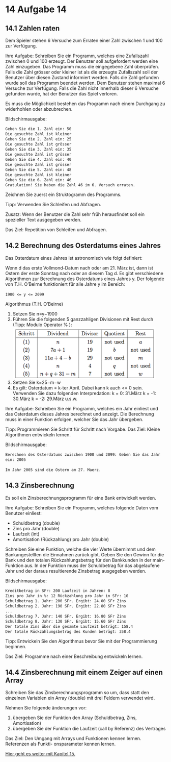# 14 Aufgabe 14
## 14.1 Zahlen raten

Dem Spieler stehen 6 Versuche zum Erraten einer Zahl zwischen 1 und 100 zur Verfügung.

Ihre Aufgabe: Schreiben Sie ein Programm, welches eine Zufallszahl zwischen 0 und 100 erzeugt.
Der Benutzer soll aufgefordert werden eine Zahl einzugeben. Das Programm muss die eingegebene Zahl
überprüfen. Falls die Zahl grösser oder kleiner ist als die erzeugte Zufallszahl soll der Benutzer über diesen
Zustand informiert werden. Falls die Zahl gefunden wurde soll das Programm beendet werden. Dem Benutzer stehen
maximal 6 Versuche zur Verfügung. Falls die Zahl nicht innerhalb dieser 6 Versuche gefunden wurde, hat der Benutzer
das Spiel verloren.

Es muss die Möglichkeit bestehen das Programm nach einem Durchgang zu widerhohlen oder abzubrechen.

Bildschirmausgabe:
```
Geben Sie die 1. Zahl ein: 50
Die gesuchte Zahl ist kleiner
Geben Sie die 2. Zahl ein: 25
Die gesuchte Zahl ist grösser
Geben Sie die 3. Zahl ein: 35
Die gesuchte Zahl ist grösser
Geben Sie die 4. Zahl ein: 40
Die gesuchte Zahl ist grösser
Geben Sie die 5. Zahl ein: 48
Die gesuchte Zahl ist kleiner
Geben Sie die 6. Zahl ein: 46
Gratulation! Sie haben die Zahl 46 im 6. Versuch erraten.
```

Zeichnen Sie zuerst ein Struktogramm des Programms.

Tipp: Verwenden Sie Schleifen und Abfragen.

Zusatz: Wenn der Benutzer die Zahl sehr früh herausfindet soll ein spezieller Text ausgegeben werden.

Das Ziel: Repetition von Schleifen und Abfragen.

## 14.2 Berechnung des Osterdatums eines Jahres
Das Osterdatum eines Jahres ist astronomisch wie folgt definiert:

Wenn d das erste Vollmond-Datum nach oder am 21. März ist, dann ist Ostern der erste Sonntag nach oder an diesem Tag d.
Es gibt verschiedene Algorithmen zur Berechnung des Osterdatums eines Jahres y. Der folgende von T.H.
O’Beirne funktioniert für alle Jahre y im Bereich:

`1900 <= y <= 2099`

Algorithmus (T.H. O’Beirne)

1. Setzen Sie n=y−1900
2. Führen Sie die folgenden 5 ganzzahligen Divisionen mit Rest durch (Tipp: Modulo Operator % ):
![](bild.png)
3. Setzen Sie k=25−m−w
4. Es gilt: Osterdatum = k-ter April. Dabei kann k auch <= 0 sein. Verwenden Sie dazu folgenden Interpredation:
k = 0: 31.März
k = -1: 30.März
k = -2: 29.März
u.s.w.


Ihre Aufgabe: Schreiben Sie ein Programm, welches ein Jahr einliest und das Osterdatum dieses Jahres berechnet und
anzeigt. Die Berechnung muss in einer Funktion erfolgen, welcher Sie das Jahr übergeben.

Tipp: Programmieren Sie Schritt für Schritt nach Vorgabe. Das Ziel: Kleine Algorithmen entwickeln lernen.

Bildschirmausgabe:
```
Berechnen des Osterdatums zwischen 1900 und 2099: Geben Sie das Jahr ein: 2005

Im Jahr 2005 sind die Ostern am 27. Maerz.
```

## 14.3 Zinsberechnung
Es soll ein Zinsberechnungsprogramm für eine Bank entwickelt werden.

Ihre Aufgabe: Schreiben Sie ein Programm, welches folgende Daten vom Benutzer einliest:

* Schuldbetrag (double)
* Zins pro Jahr (double)
* Laufzeit (int)
* Amortisation (Rückzahlung) pro Jahr (double)

Schreiben Sie eine Funktion, welche die vier Werte übernimmt und dem Bankangestellten die Einnahmen zurück gibt.
Geben Sie den Gewinn für die Bank und den totalen Rückzahlungsbetrag für den Bankkunden in der main-Funktion aus.
In der Funktion muss der Schuldbetrag für das abgelaufene Jahr und der daraus resultierende Zinsbetrag ausgegeben werden.

Bildschirmausgabe:
```
Kreditbetrag in SFr: 200 Laufzeit in Jahren: 8
Zins pro Jahr in %: 12 Rückzahlung pro Jahr in SFr: 10
Schuldbetrag 1. Jahr: 200 SFr. Ergibt: 24.00 SFr Zins
Schuldbetrag 2. Jahr: 190 SFr. Ergibt: 22.80 SFr Zins
...
Schuldbetrag 7. Jahr: 140 SFr. Ergibt: 16.80 SFr Zins
Schuldbetrag 8. Jahr: 130 SFr. Ergibt: 15.60 SFr Zins
Der totale Zins über die gesamte Laufzeit beträgt: 158.4
Der totale Rückzahlungsbetrag des Kunden beträgt: 358.4
```
Tipp: Entwickeln Sie den Algorithmus bevor Sie mit der Programmierung beginnen.

Das Ziel: Programme nach einer Beschreibung entwickeln lernen.

## 14.4 Zinsberechnung mit einem Zeiger auf einen Array
Schreiben Sie das Zinsberechnungsprogramm so um, dass statt den einzelnen Variablen ein Array (double) mit drei
Feldern verwendet wird.

Nehmen Sie folgende änderungen vor:
1. übergeben Sie der Funktion den Array (Schuldbetrag, Zins, Amortisation)
2. übergeben Sie der Funktion die Laufzeit (call by Referenz) des Vertrages

Das Ziel: Den Umgang mit Arrays und Funktionen kennen lernen. Referenzen als Funkti- onsparameter kennen lernen.

[Hier geht es weiter mit Kapitel 15.](https://github.com/streusselhirni/hfict-he17-oop1-aufgaben/tree/master/kapitel15)
